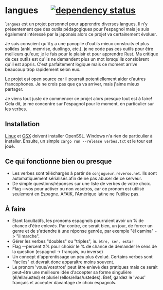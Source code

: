 # langues &emsp; [![dependency status](https://deps.rs/repo/github/nilgoyette/langues/status.svg)](https://deps.rs/repo/github/nilgoyette/langues)

`langues` est un projet personnel pour apprendre diverses langues. Il n'y
présentement que des outils pédagogiques pour l'espagnol mais je suis également
intéressé par la japonais alors ce projet va certainement évoluer.

Je suis conscient qu'il y a une panoplie d'outils mieux construits et plus
solides (anki, memrise, duolingo, etc.), je ne code pas ces outils pour être
meilleurs qu'eux; je le fais pour le plaisir et pour apprendre Rust. Ma
critique de ces outils est qu'ils ne demandent plus un mot lorsqu'ils
considèrent qu'il est appris. C'est parfaitement logique mais ce moment arrive
beaucoup trop rapidement selon eux.

Le projet est open source car il pourrait potentiellement aider d'autres
francophones. Je ne crois pas que ça va arriver, mais j'aime mieux partager.

Je viens tout juste de commencer ce projet alors presque tout est à faire! Cela
dit, je me concentre sur l'espagnol pour le moment, en particulier sur les
verbes.

## Installation

[Linux](https://github.com/sfackler/rust-openssl#linux) et
[OSX](https://github.com/sfackler/rust-openssl#osx) doivent installer OpenSSL.
Windows n'a rien de particulier à installer. Ensuite, un simple
`cargo run --release verbes.txt` et le tour est joué.

## Ce qui fonctionne bien ou presque

- Les verbes sont téléchargés à partir de `conjugueur.reverso.net`. Ils sont
automatiquement sérialisés afin de ne pas abuser de ce serveur.
- De simple questions/réponses sur une liste de verbes de votre choix.
- Flag --vos pour activer ou non vosotros, car ce pronom est utilisé seulement
en Espagne. AFAIK, l'Amérique latine ne l'utilise pas.

## À faire

- Étant facultatifs, les pronoms espagnols pourraient avoir un % de chance
d'être enlevés. Par contre, ce serait bien, un jour, de forcer un genre et de
s'attendre à une réponse genrée, par exemple "él camina" -> "il marche".
- Gérer les verbes "doubles" ou "triples", ie. `être, ser, estar`
- Flag --percent X% pour choisir le % de chance de demander le sens de la
question (espagnol -> français, ou inverse)
- Un concept d'apprentissage un peu plus évolué. Certains verbes sont "faciles"
et devrait donc apparaître moins souvent.
- Le pronom 'vous/vosotros' peut être enlevé des pratiques mais ce serait
peut-être une meilleure idée d'accepter sa forme singulière (él/ella/usted) et
pluriel (ellos/ellas/ustedes). Bref, gardez le 'vous' français et accepter
davantage de choix espagnols.
